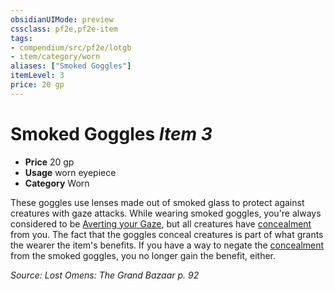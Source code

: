 ```yaml
---
obsidianUIMode: preview
cssclass: pf2e,pf2e-item
tags:
- compendium/src/pf2e/lotgb
- item/category/worn
aliases: ["Smoked Goggles"]
itemLevel: 3
price: 20 gp
---
```

# Smoked Goggles *Item 3*  

- **Price** 20 gp
- **Usage** worn eyepiece
- **Category** Worn

These goggles use lenses made out of smoked glass to protect against creatures with gaze attacks. While wearing smoked goggles, you're always considered to be [Averting your Gaze](../../../rules/actions/avert-gaze.md), but all creatures have [concealment](../../../rules/conditions.md#Concealed) from you. The fact that the goggles conceal creatures is part of what grants the wearer the item's benefits. If you have a way to negate the [concealment](../../../rules/conditions.md#Concealment) from the smoked goggles, you no longer gain the benefit, either.

*Source: Lost Omens: The Grand Bazaar p. 92*